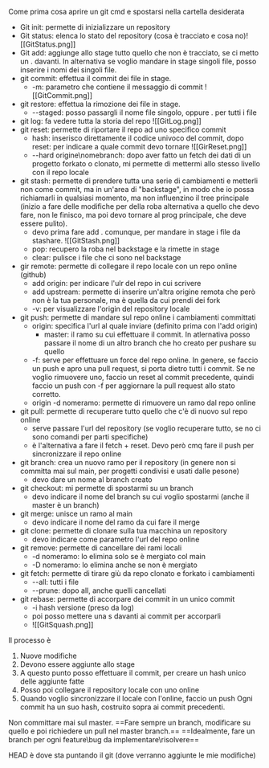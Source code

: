 Come prima cosa aprire un git cmd e spostarsi nella cartella desiderata
* Git init: permette di inizializzare un repository
* Git status: elenca lo stato del repository (cosa è tracciato e cosa no)![[GitStatus.png]]
* Git add: aggiunge allo stage tutto quello che non è tracciato, se ci metto un . davanti. In alternativa se voglio mandare in stage singoli file, posso inserire i nomi dei singoli file.
* git commit: effettua il commit dei file in stage.
	* -m: parametro che contiene il messaggio di commit
	![[GitCommit.png]]
* git restore: effettua la rimozione dei file in stage.
	* --staged: posso passargli il nome file singolo, oppure . per tutti i file
* git log: fa vedere tutta la storia del repo
  ![[GitLog.png]]
* git reset: permette di riportare il repo ad uno specifico commit
	* hash: inserisco direttamente il codice univoco del commit, dopo reset: per indicare a quale commit devo tornare
	  ![[GirReset.png]]
	* --hard origine\\nomebranch: dopo aver fatto un fetch dei dati di un progetto forkato o clonato, mi permette di mettermi allo stesso livello con il repo locale 
* git stash: permette di prendere tutta una serie di cambiamenti e metterli non come commit, ma in un'area di "backstage", in modo che io possa richiamarli in qualsiasi momento, ma non influenzino il tree principale (inizio a fare delle modifiche per della roba alternativa a quello che devo fare, non le finisco, ma poi devo tornare al prog principale, che deve essere pulito).
	* devo prima fare add . comunque, per mandare in stage i file da stashare.
  ![[GitStash.png]]
	* pop: recupero la roba nel backstage e la rimette in stage
	* clear: pulisce i file che ci sono nel backstage
* gir remote: permette di collegare il repo locale con un repo online (github)
	* add origin: per indicare l'ulr del repo in cui scrivere
	* add upstream: permette di inserire un'altra origine remota che però non è la tua personale, ma è quella da cui prendi dei fork
	* -v: per visualizzare l'origin del repository locale
* git push: permette di mandare sul repo online i cambiamenti committati
	* origin: specifica l'url al quale inviare (definito prima con l'add origin)
		* master: il ramo su cui effettuare il commit. In atlernativa posso passare il nome di un altro branch che ho creato per pushare su quello
	* -f: serve per effettuare un force del repo online. In genere, se faccio un push e apro una pull request, si porta dietro tutti i commit. Se ne voglio rimuovere uno, faccio un reset al commit precedente, quindi faccio un push con -f per aggiornare la pull request allo stato corretto.
	* origin -d nomeramo: permette di rimuovere un ramo dal repo online
* git pull: permette di recuperare tutto quello che c'è di nuovo sul repo online
	* serve passare l'url del repository (se voglio recuperare tutto, se no ci sono comandi per parti specifiche)
	* è l'alternativa a fare il fetch + reset. Devo però cmq fare il push per sincronizzare il repo online
* git branch: crea un nuovo ramo per il repository (in genere non si committa mai sul main, per progetti condivisi e usati dalle pesone)
	* devo dare un nome al branch creato
* git checkout: mi permette di spostarmi su un branch
	* devo indicare il nome del branch su cui voglio spostarmi (anche il master è un branch)
* git merge: unisce un ramo al main
	* devo indicare il nome del ramo da cui fare il merge
* git clone: permette di clonare sulla tua macchina un repository
	* devo indicare come parametro l'url del repo online
* git remove: permette di cancellare dei rami locali
	* -d nomeramo: lo elimina solo se è mergiato col main
	* -D nomeramo: lo elimina anche se non è mergiato
* git fetch: permette di tirare giù da repo clonato e forkato i cambiamenti
	* --all: tutti i file
	* --prune: dopo all, anche quelli cancellati
* git rebase: permette di accorpare dei commit in un unico commit
	* -i hash versione (preso da log)
	* poi posso mettere una s davanti ai commit per accorparli
	* ![[GitSquash.png]]


Il processo è 
1) Nuove modifiche
2) Devono essere aggiunte allo stage
3) A questo punto posso effettuare il commit, per creare un hash unico delle aggiunte fatte
4) Posso poi collegare il repository locale con uno online
5) Quando voglio sincronizzare il locale con l'online, faccio un push
Ogni commit ha un suo hash, costruito sopra ai commit precedenti.

Non committare mai sul master.
==Fare sempre un branch, modificare su quello e poi richiedere un pull nel master branch.==
==Idealmente, fare un branch per ogni feature\\bug da implementare\\risolvere==


HEAD è dove sta puntando il git (dove verranno aggiunte le mie modifiche)